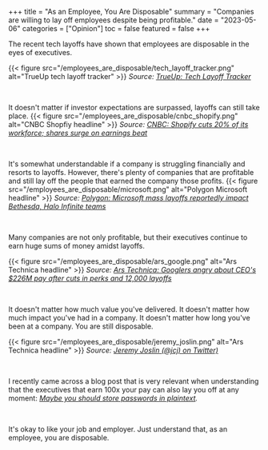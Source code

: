 +++
title = "As an Employee, You Are Disposable"
summary = "Companies are willing to lay off employees despite being profitable."
date = "2023-05-06"
categories = ["Opinion"]
toc = false
featured = false
+++

The recent tech layoffs have shown that employees are disposable in the eyes of executives.

{{< figure src="/employees_are_disposable/tech_layoff_tracker.png" alt="TrueUp tech layoff tracker" >}} 
*Source: [TrueUp: Tech Layoff Tracker](https://www.trueup.io/layoffs)*

<br>

It doesn't matter if investor expectations are surpassed, layoffs can still take place.
{{< figure src="/employees_are_disposable/cnbc_shopify.png" alt="CNBC Shopfiy headline" >}}
*Source: [CNBC: Shopify cuts 20% of its workforce; shares surge on earnings beat](https://www.cnbc.com/2023/05/04/shopify-cuts-20percent-of-its-workforce-shares-surge-on-earnings-beat.html)*

<br>

It's somewhat understandable if a company is struggling financially and resorts to layoffs. However, there's plenty of companies that are profitable and still lay off the people that earned the company those profits.
{{< figure src="/employees_are_disposable/microsoft.png" alt="Polygon Microsoft headline" >}}
*Source: [Polygon: Microsoft mass layoffs reportedly impact Bethesda, Halo Infinite teams](https://www.polygon.com/23561210/microsoft-layoffs-xbox-bethesda-halo-infinite-343-industries)*

<br>

Many companies are not only profitable, but their executives continue to earn huge sums of money amidst layoffs.

{{< figure src="/employees_are_disposable/ars_google.png" alt="Ars Technica headline" >}}
*Source: [Ars Technica: Googlers angry about CEO's $226M pay after cuts in perks and 12,000 layoffs](https://arstechnica.com/tech-policy/2023/05/googlers-angry-about-ceos-226m-pay-after-cuts-in-perks-and-12000-layoffs/)*

<br>

It doesn't matter how much value you've delivered. It doesn't matter how much impact you've had in a company. It doesn't matter how long you've been at a company. You are still disposable.

{{< figure src="/employees_are_disposable/jeremy_joslin.png" alt="Ars Technica headline" >}}
*Source: [Jeremy Joslin (@jcj) on Twitter)](https://twitter.com/jcj/status/1616482322278420481)*

<br>

I recently came across a blog post that is very relevant when understanding that the executives that earn 100x your pay can also lay you off at any moment:
*[Maybe you should store passwords in plaintext](https://www.qword.net/2023/04/30/maybe-you-should-store-passwords-in-plaintext).*

<br>

It's okay to like your job and employer. Just understand that, as an employee, you are disposable.
